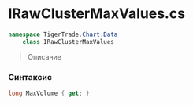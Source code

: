 
# IRawClusterMaxValues.cs
```csharp
namespace TigerTrade.Chart.Data  
    class IRawClusterMaxValues
```

> Описание

### Синтаксис
```csharp
long MaxVolume { get; }
```
